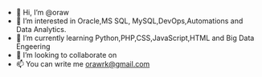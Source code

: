 - 👋 Hi, I’m @oraw
- 👀 I’m interested in Oracle,MS SQL, MySQL,DevOps,Automations and Data Analytics.
- 🌱 I’m currently learning Python,PHP,CSS,JavaScript,HTML and Big Data Engeering
- 💞️ I’m looking to collaborate on  
- 📫 You can write me orawrk@gmail.com

<!---
oraw/oraw is a ✨ special ✨ repository because its `README.md` (this file) appears on your GitHub profile.
You can click the Preview link to take a look at your changes.
--->
